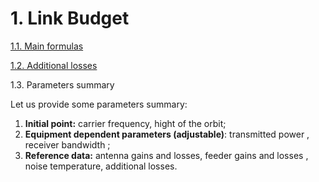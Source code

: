 # 1. Link Budget

[1.1. Main formulas](https://github.com/kirlf/cubesats/blob/master/LinkBudget/LBformulas.ipynb)

[1.2. Additional losses](https://github.com/kirlf/cubesats/blob/master/LinkBudget/AddLoss.ipynb)

1.3. Parameters summary

Let us provide some parameters summary:

1. **Initial point:** carrier frequency,  hight of the orbit;
2. **Equipment dependent parameters \(adjustable\)**: transmitted power , receiver bandwidth ;
3. **Reference data:** antenna gains and losses, feeder gains and losses , noise temperature,  additional losses.

